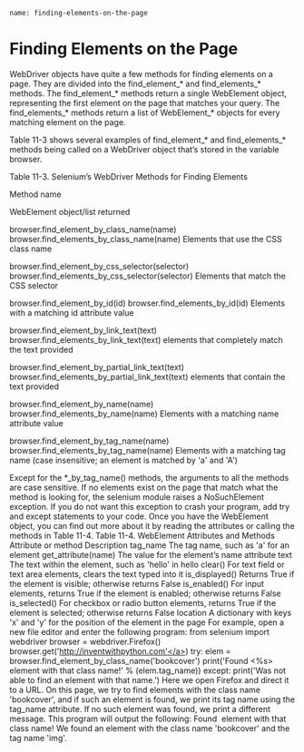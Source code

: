 ```ngMeta
name: finding-elements-on-the-page
```
# Finding Elements on the Page
WebDriver objects have quite a few methods for finding elements on a page. They are divided into the find_element_* and find_elements_* methods. The find_element_* methods return a single WebElement object, representing the first element on the page that matches your query. The find_elements_* methods return a list of WebElement_* objects for every matching element on the page.

Table 11-3 shows several examples of find_element_* and find_elements_* methods being called on a WebDriver object that’s stored in the variable browser.

Table 11-3. Selenium’s WebDriver Methods for Finding Elements

Method name

WebElement object/list returned

 browser.find_element_by_class_name(name)
browser.find_elements_by_class_name(name)
Elements that use the CSS class name

 browser.find_element_by_css_selector(selector)
browser.find_elements_by_css_selector(selector)
Elements that match the CSS selector

 browser.find_element_by_id(id)
browser.find_elements_by_id(id)
Elements with a matching id attribute value

 browser.find_element_by_link_text(text)
browser.find_elements_by_link_text(text)
<a> elements that completely match the text provided

 browser.find_element_by_partial_link_text(text)
browser.find_elements_by_partial_link_text(text)
<a> elements that contain the text provided

 browser.find_element_by_name(name)
browser.find_elements_by_name(name)
Elements with a matching name attribute value

 browser.find_element_by_tag_name(name)
browser.find_elements_by_tag_name(name)
Elements with a matching tag name (case insensitive; an <a> element is matched by 'a' and 'A')

Except for the *_by_tag_name() methods, the arguments to all the methods are case sensitive. If no elements exist on the page that match what the method is looking for, the selenium module raises a NoSuchElement exception. If you do not want this exception to crash your program, add try and except statements to your code.
Once you have the WebElement object, you can find out more about it by reading the attributes or calling the methods in Table 11-4.
Table 11-4. WebElement Attributes and Methods
Attribute or method 								Description
tag_name 											The tag name, such as 'a' for an <a> element
get_attribute(name) 								The value for the element’s name attribute
text 												The text within the element, such as 'hello' in <span>hello</span>
clear()												For text field or text area elements, clears the text typed into it
is_displayed() 										Returns True if the element is visible; otherwise returns False
is_enabled() 										For input elements, returns True if the element is enabled; otherwise returns False
is_selected()										For checkbox or radio button elements, returns True if the element is selected; otherwise returns False
location											A dictionary with keys 'x' and 'y' for the position of the element in the page
For example, open a new file editor and enter the following program:
from selenium import webdriver
browser = webdriver.Firefox()
browser.get('<span><a href="http://inventwithpython.com'">http://inventwithpython.com'</a></span>)
try:
    elem = browser.find_element_by_class_name('bookcover')
    print('Found <%s> element with that class name!' % (elem.tag_name))
except:
    print('Was not able to find an element with that name.')
Here we open Firefox and direct it to a URL. On this page, we try to find elements with the class name 'bookcover', and if such an element is found, we print its tag name using the tag_name attribute. If no such element was found, we print a different message.
This program will output the following:
Found <img> element with that class name!
We found an element with the class name 'bookcover' and the tag name 'img'.
